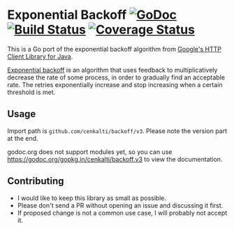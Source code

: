 # Exponential Backoff [![GoDoc][godoc image]][godoc] [![Build Status][travis image]][travis] [![Coverage Status][coveralls image]][coveralls]

This is a Go port of the exponential backoff algorithm from [Google's HTTP Client Library for Java][google-http-java-client].

[Exponential backoff][exponential backoff wiki]
is an algorithm that uses feedback to multiplicatively decrease the rate of some process,
in order to gradually find an acceptable rate.
The retries exponentially increase and stop increasing when a certain threshold is met.

## Usage

Import path is `github.com/cenkalti/backoff/v3`. Please note the version part at the end.

godoc.org does not support modules yet,
so you can use https://godoc.org/gopkg.in/cenkalti/backoff.v3 to view the documentation.

## Contributing

* I would like to keep this library as small as possible.
* Please don't send a PR without opening an issue and discussing it first.
* If proposed change is not a common use case, I will probably not accept it.

[godoc]: https://godoc.org/github.com/cenkalti/backoff
[godoc image]: https://godoc.org/github.com/cenkalti/backoff?status.png
[travis]: https://travis-ci.org/cenkalti/backoff
[travis image]: https://travis-ci.org/cenkalti/backoff.png?branch=master
[coveralls]: https://coveralls.io/github/cenkalti/backoff?branch=master
[coveralls image]: https://coveralls.io/repos/github/cenkalti/backoff/badge.svg?branch=master

[google-http-java-client]: https://github.com/google/google-http-java-client/blob/da1aa993e90285ec18579f1553339b00e19b3ab5/google-http-client/src/main/java/com/google/api/client/util/ExponentialBackOff.java
[exponential backoff wiki]: http://en.wikipedia.org/wiki/Exponential_backoff

[advanced example]: https://godoc.org/github.com/cenkalti/backoff#example_
